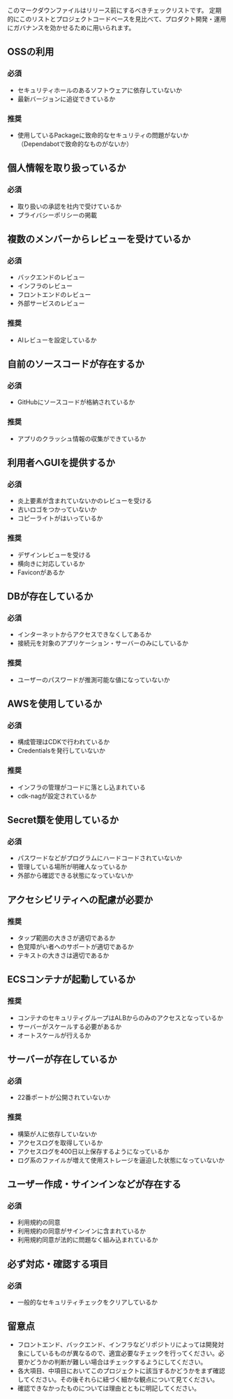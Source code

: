このマークダウンファイルはリリース前にするべきチェックリストです。
定期的にこのリストとプロジェクトコードベースを見比べて、プロダクト開発・運用にガバナンスを効かせるために用いられます。

## OSSの利用

### 必須
- セキュリティホールのあるソフトウェアに依存していないか
- 最新バージョンに追従できているか

### 推奨
- 使用しているPackageに致命的なセキュリティの問題がないか（Dependabotで致命的なものがないか）

## 個人情報を取り扱っているか

### 必須
- 取り扱いの承認を社内で受けているか
- プライバシーポリシーの掲載

## 複数のメンバーからレビューを受けているか

### 必須
- バックエンドのレビュー
- インフラのレビュー
- フロントエンドのレビュー
- 外部サービスのレビュー

### 推奨
- AIレビューを設定しているか

## 自前のソースコードが存在するか

### 必須
- GitHubにソースコードが格納されているか

### 推奨
- アプリのクラッシュ情報の収集ができているか

## 利用者へGUIを提供するか

### 必須
- 炎上要素が含まれていないかのレビューを受ける
- 古いロゴをつかっていないか
- コピーライトがはいっているか

### 推奨
- デザインレビューを受ける
- 横向きに対応しているか
- Faviconがあるか

## DBが存在しているか

### 必須
- インターネットからアクセスできなくしてあるか
- 接続元を対象のアプリケーション・サーバーのみにしているか

### 推奨
- ユーザーのパスワードが推測可能な値になっていないか

## AWSを使用しているか

### 必須
- 構成管理はCDKで行われているか
- Credentialsを発行していないか

### 推奨
- インフラの管理がコードに落とし込まれている
- cdk-nagが設定されているか

## Secret類を使用しているか

### 必須
- パスワードなどがプログラムにハードコードされていないか
- 管理している場所が明確人なっているか
- 外部から確認できる状態になっていないか

## アクセシビリティへの配慮が必要か

### 推奨
- タップ範囲の大きさが適切であるか
- 色覚障がい者へのサポートが適切であるか
- テキストの大きさは適切であるか

## ECSコンテナが起動しているか

### 推奨
- コンテナのセキュリティグループはALBからのみのアクセスとなっているか
- サーバーがスケールする必要があるか
- オートスケールが行えるか

## サーバーが存在しているか

### 必須
- 22番ポートが公開されていないか

### 推奨
- 構築が人に依存していないか
- アクセスログを取得しているか
- アクセスログを400日以上保存するようになっているか
- ログ系のファイルが増えて使用ストレージを逼迫した状態になっていないか

## ユーザー作成・サインインなどが存在する

### 必須
- 利用規約の同意
- 利用規約の同意がサインインに含まれているか
- 利用規約同意が法的に問題なく組み込まれているか

## 必ず対応・確認する項目

### 必須
- 一般的なセキュリティチェックをクリアしているか

## 留意点

- フロントエンド、バックエンド、インフラなどリポジトリによっては開発対象にしているものが異なるので、適宜必要なチェックを行ってください。必要かどうかの判断が難しい場合はチェックするようにしてください。
- 各大項目、中項目においてこのプロジェクトに該当するかどうかをまず確認してください。その後それらに紐づく細かな観点について見てください。
- 確認できなかったものについては理由とともに明記してください。